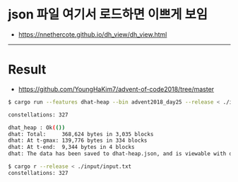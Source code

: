 # json 파일 여기서 로드하면 이쁘게 보임
- https://nnethercote.github.io/dh_view/dh_view.html

<hr />

# Result
- https://github.com/YoungHaKim7/advent-of-code2018/tree/master

```bash
$ cargo run --features dhat-heap --bin advent2018_day25 --release < ./input/input.txt

constellations: 327

dhat_heap : Ok(())
dhat: Total:     368,624 bytes in 3,035 blocks
dhat: At t-gmax: 139,776 bytes in 334 blocks
dhat: At t-end:  9,344 bytes in 4 blocks
dhat: The data has been saved to dhat-heap.json, and is viewable with dhat/dh_view.html
```

```bash
$ cargo r --release < ./input/input.txt
constellations: 327

```

